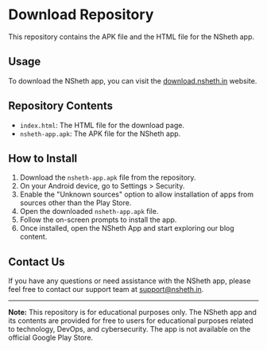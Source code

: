 # Download Repository

This repository contains the APK file and the HTML file for the NSheth app.

## Usage

To download the NSheth app, you can visit the [download.nsheth.in](https://download.nsheth.in) website.

## Repository Contents

- `index.html`: The HTML file for the download page.
- `nsheth-app.apk`: The APK file for the NSheth app.

## How to Install

1. Download the `nsheth-app.apk` file from the repository.
2. On your Android device, go to Settings > Security.
3. Enable the "Unknown sources" option to allow installation of apps from sources other than the Play Store.
4. Open the downloaded `nsheth-app.apk` file.
5. Follow the on-screen prompts to install the app.
6. Once installed, open the NSheth App and start exploring our blog content.

## Contact Us

If you have any questions or need assistance with the NSheth app, please feel free to contact our support team at support@nsheth.in.

---

**Note:** This repository is for educational purposes only. The NSheth app and its contents are provided for free to users for educational purposes related to technology, DevOps, and cybersecurity. The app is not available on the official Google Play Store.
